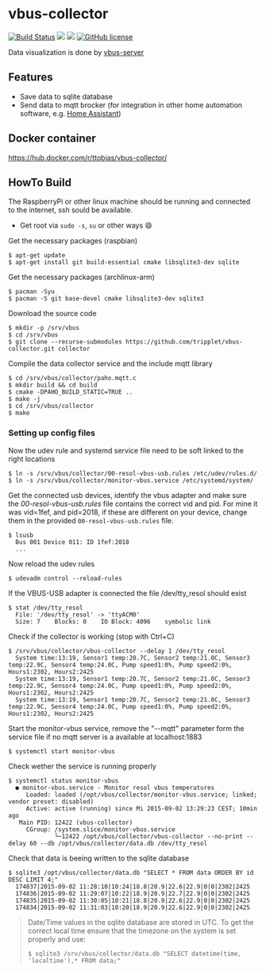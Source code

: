 # vbus-collector
[![Build Status](https://travis-ci.org/tripplet/vbus-collector.svg?branch=master)](https://travis-ci.org/tripplet/vbus-collector)
[![](https://img.shields.io/docker/build/ttobias/vbus-collector.svg)](https://hub.docker.com/r/ttobias/vbus-collector/)
[![](https://images.microbadger.com/badges/image/ttobias/vbus-collector.svg)](https://microbadger.com/images/ttobias/vbus-collector)
[![GitHub license](https://img.shields.io/github/license/tripplet/vbus-collector.svg)](https://github.com/tripplet/vbus-collector/blob/master/LICENSE.txt)


Data visualization is done by [vbus-server](https://github.com/tripplet/vbus-server)

## Features
* Save data to sqlite database
* Send data to mqtt brocker (for integration in other home automation software, e.g. [Home Assistant](https://www.home-assistant.io/))

## Docker container
https://hub.docker.com/r/ttobias/vbus-collector/

## HowTo Build
The RaspberryPi or other linux machine should be running and connected to the internet, ssh sould be available.

* Get root via `sudo -s`, `su` or other ways :smile:

Get the necessary packages (raspbian)
```shell
$ apt-get update
$ apt-get install git build-essential cmake libsqlite3-dev sqlite
```

Get the necessary packages (archlinux-arm)
```shell
$ pacman -Syu
$ pacman -S git base-devel cmake libsqlite3-dev sqlite3
```

Download the source code
```shell
$ mkdir -p /srv/vbus
$ cd /srv/vbus
$ git clone --recurse-submodules https://github.com/tripplet/vbus-collector.git collector
```

Compile the data collector service and the include mqtt library
```shell
$ cd /srv/vbus/collector/paho.mqtt.c
$ mkdir build && cd build
$ cmake -DPAHO_BUILD_STATIC=TRUE ..
$ make -j
$ cd /srv/vbus/collector
$ make
```


### Setting up config files

Now the udev rule and systemd service file need to be soft linked to the right locations
```shell
$ ln -s /srv/vbus/collector/00-resol-vbus-usb.rules /etc/udev/rules.d/
$ ln -s /srv/vbus/collector/monitor-vbus.service /etc/systemd/system/
```

Get the connected usb devices, identify the vbus adapter and make sure the
_00-resol-vbus-usb.rules_ file contains the correct vid and pid.
For mine it was vid=1fef, and pid=2018, if these are different on your device,  change them in the provided `00-resol-vbus-usb.rules` file. 
```
$ lsusb
  Bus 001 Device 011: ID 1fef:2018
  ...
```

Now reload the udev rules
```shell
$ udevadm control --reload-rules
```

If the VBUS-USB adapter is connected the file /dev/tty_resol should exist
```shell
$ stat /dev/tty_resol
  File: '/dev/tty_resol' -> 'ttyACM0'
  Size: 7    Blocks: 0    IO Block: 4096    symbolic link
```

Check if the collector is working (stop with Ctrl+C)
```shell
$ /srv/vbus/collector/vbus-collector --delay 1 /dev/tty_resol
  System time:13:19, Sensor1 temp:20.7C, Sensor2 temp:21.0C, Sensor3 temp:22.9C, Sensor4 temp:24.0C, Pump speed1:0%, Pump speed2:0%, Hours1:2302, Hours2:2425
  System time:13:19, Sensor1 temp:20.7C, Sensor2 temp:21.0C, Sensor3 temp:22.9C, Sensor4 temp:24.0C, Pump speed1:0%, Pump speed2:0%, Hours1:2302, Hours2:2425
  System time:13:19, Sensor1 temp:20.7C, Sensor2 temp:21.0C, Sensor3 temp:22.9C, Sensor4 temp:24.0C, Pump speed1:0%, Pump speed2:0%, Hours1:2302, Hours2:2425
```

Start the monitor-vbus service, remove the "--mqtt" parameter form the service file if no mqtt server is a available at localhost:1883
```shell
$ systemctl start monitor-vbus
```

Check wether the service is running properly
```shell
$ systemctl status monitor-vbus
  ● monitor-vbus.service - Monitor resol vbus temperatures
     Loaded: loaded (/opt/vbus/collector/monitor-vbus.service; linked; vendor preset: disabled)
     Active: active (running) since Mi 2015-09-02 13:29:23 CEST; 10min ago
   Main PID: 12422 (vbus-collector)
     CGroup: /system.slice/monitor-vbus.service
             └─12422 /opt/vbus/collector/vbus-collector --no-print --delay 60 --db /opt/vbus/collector/data.db /dev/tty_resol
```

Check that data is beeing written to the sqlite database
```shell
$ sqlite3 /opt/vbus/collector/data.db "SELECT * FROM data ORDER BY id DESC LIMIT 4;"
  174837|2015-09-02 11:28:10|10:24|18.8|20.9|22.6|22.9|0|0|2302|2425
  174836|2015-09-02 11:29:07|10:22|18.9|20.9|22.7|22.9|0|0|2302|2425
  174835|2015-09-02 11:30:05|10:21|18.8|20.9|22.6|22.9|0|0|2302|2425
  174834|2015-09-02 11:31:03|10:20|18.9|20.9|22.6|22.9|0|0|2302|2425
```
> Date/Time values in the sqlite database are stored in UTC.
> To get the correct local time ensure that the timezone on the system is set properly and use:
> ```shell
> $ sqlite3 /srv/vbus/collector/data.db "SELECT datetime(time, 'localtime'),* FROM data;"
> ```
